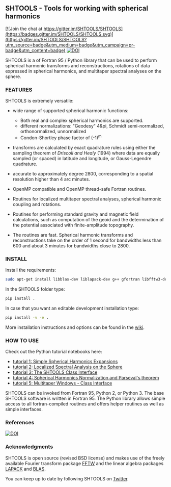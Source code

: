 ## SHTOOLS - Tools for working with spherical harmonics ##

[![Join the chat at https://gitter.im/SHTOOLS/SHTOOLS](https://badges.gitter.im/SHTOOLS/SHTOOLS.svg)](https://gitter.im/SHTOOLS/SHTOOLS?utm_source=badge&utm_medium=badge&utm_campaign=pr-badge&utm_content=badge)
[![DOI](https://zenodo.org/badge/doi/10.5281/zenodo.20920.svg)](http://dx.doi.org/10.5281/zenodo.20920)

SHTOOLS is a of Fortran 95 / Python library that can be used to perform
spherical harmonic transforms and reconstructions, rotations of data expressed
in spherical harmonics, and multitaper spectral analyses on the sphere.

### FEATURES ###

SHTOOLS is extremely versatile:

* wide range of supported spherical harmonic functions:
   * Both real and complex spherical harmonics are supported.
   * different normalizations: "Geodesy" 4&pi, Schmidt semi-normalized,
     orthonormalized, unnormalized
   * Condon-Shortley phase factor of (-1)<sup>m</sup>

* transforms are calculated by exact quadrature rules using either the sampling
  theorem of *Driscoll and Healy* (1994) where data are equally sampled (or
  spaced) in latitude and longitude, or Gauss-Legendre quadrature.

* accurate to approximately degree 2800, corresponding to a spatial resolution
  higher than 4 arc minutes.

* OpenMP compatible and OpenMP thread-safe Fortran routines.

* Routines for localized multitaper spectral analyses, spherical harmonic
  coupling and rotations.

* Routines for performing standard gravity and magnetic field calculations,
  such as computation of the geoid and the determination of the potential
  associated with finite-amplitude topography.

* The routines are fast. Spherical harmonic transforms and reconstructions take
  on the order of 1 second for bandwidths less than 600 and about 3 minutes for
  bandwidths close to 2800.

### INSTALL ###
Install the requirements:

```bash
sudo apt-get install libblas-dev liblapack-dev g++ gfortran libfftw3-dev tcsh
```

In the SHTOOLS folder type:
```bash
pip install .
```

In case that you want an editable development installation type:
```bash
pip install -v -e .
```

More installation instructions and options can be found in the 
[wiki](https://github.com/SHTOOLS/SHTOOLS/wiki).


### HOW TO USE ###

Check out the Python tutorial notebooks here:

* [tutorial 1: Simple Spherical Harmonics Expansions](examples/notebooks/tutorial_1.ipynb)
* [tutorial 2: Localized Spectral Analysis on the Sphere](examples/notebooks/tutorial_2.ipynb)
* [tutorial 3: The SHTOOLS Class Interface](examples/notebooks/tutorial_3.ipynb)
* [tutorial 4: Spherical Harmonics Normalization and Parseval's theorem](examples/notebooks/tutorial_4.ipynb)
* [tutorial 5: Multitaper Windows - Class Interface](examples/notebooks/tutorial_5.ipynb)

SHTOOLS can be invoked from Fortran 95, Python 2, or Python 3. The
base SHTOOLS software is written in Fortran 95. The Python library allows
simple access to all fortran-compiled routines and offers helper routines as
well as simple interfaces. 

### References
[![DOI](https://zenodo.org/badge/doi/10.5281/zenodo.20920.svg)](http://dx.doi.org/10.5281/zenodo.20920)

### Acknowledgments
SHTOOLS is open source (revised BSD license) and makes use of the freely
available Fourier transform package
[FFTW](http://www.fftw.org) and the linear algebra packages
[LAPACK](http://www.netlib.org/lapack/) and
[BLAS](http://www.netlib.org/blas/).

You can keep up to date by following SHTOOLS on [Twitter](https://twitter.com/SH_tools).

